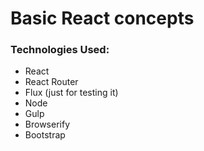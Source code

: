 # Basic React concepts

### Technologies Used:

- React
- React Router
- Flux (just for testing it)
- Node
- Gulp
- Browserify
- Bootstrap
